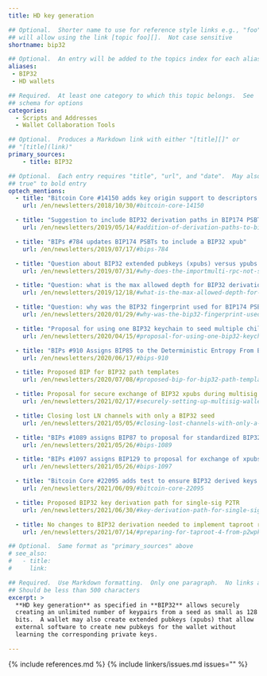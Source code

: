 ```yaml
---
title: HD key generation

## Optional.  Shorter name to use for reference style links e.g., "foo"
## will allow using the link [topic foo][].  Not case sensitive
shortname: bip32

## Optional.  An entry will be added to the topics index for each alias
aliases:
 - BIP32
 - HD wallets

## Required.  At least one category to which this topic belongs.  See
## schema for options
categories:
  - Scripts and Addresses
  - Wallet Collaboration Tools

## Optional.  Produces a Markdown link with either "[title][]" or
## "[title](link)"
primary_sources:
    - title: BIP32

## Optional.  Each entry requires "title", "url", and "date".  May also use "feature:
## true" to bold entry
optech_mentions:
  - title: "Bitcoin Core #14150 adds key origin support to descriptors for tracking BIP32 xpubs"
    url: /en/newsletters/2018/10/30/#bitcoin-core-14150

  - title: "Suggestion to include BIP32 derivation paths in BIP174 PSBTs"
    url: /en/newsletters/2019/05/14/#addition-of-derivation-paths-to-bip174-psbts

  - title: "BIPs #784 updates BIP174 PSBTs to include a BIP32 xpub"
    url: /en/newsletters/2019/07/17/#bips-784

  - title: "Question about BIP32 extended pubkeys (xpubs) versus ypubs and zpubs"
    url: /en/newsletters/2019/07/31/#why-does-the-importmulti-rpc-not-support-zpub-and-ypub

  - title: "Question: what is the max allowed depth for BIP32 derivation paths?"
    url: /en/newsletters/2019/12/18/#what-is-the-max-allowed-depth-for-bip32-derivation-paths

  - title: "Question: why was the BIP32 fingerprint used for BIP174 PSBT?"
    url: /en/newsletters/2020/01/29/#why-was-the-bip32-fingerprint-used-for-bip174-psbt

  - title: "Proposal for using one BIP32 keychain to seed multiple child keychains"
    url: /en/newsletters/2020/04/15/#proposal-for-using-one-bip32-keychain-to-seed-multiple-child-keychains

  - title: "BIPs #910 Assigns BIP85 to the Deterministic Entropy From BIP32 Keychains proposal"
    url: /en/newsletters/2020/06/17/#bips-910

  - title: Proposed BIP for BIP32 path templates
    url: /en/newsletters/2020/07/08/#proposed-bip-for-bip32-path-templates

  - title: Proposal for secure exchange of BIP32 xpubs during multisig wallet set up
    url: /en/newsletters/2021/02/17/#securely-setting-up-multisig-wallets

  - title: Closing lost LN channels with only a BIP32 seed
    url: /en/newsletters/2021/05/05/#closing-lost-channels-with-only-a-bip32-seed

  - title: "BIPs #1089 assigns BIP87 to proposal for standardized BIP32 paths for multisig wallets"
    url: /en/newsletters/2021/05/26/#bips-1089

  - title: "BIPs #1097 assigns BIP129 to proposal for exchange of xpubs during multisig wallet set up"
    url: /en/newsletters/2021/05/26/#bips-1097

  - title: "Bitcoin Core #22095 adds test to ensure BIP32 derived keys are correctly padded"
    url: /en/newsletters/2021/06/09/#bitcoin-core-22095

  - title: Proposed BIP32 key derivation path for single-sig P2TR
    url: /en/newsletters/2021/06/30/#key-derivation-path-for-single-sig-p2tr

  - title: No changes to BIP32 derivation needed to implement taproot receiving support
    url: /en/newsletters/2021/07/14/#preparing-for-taproot-4-from-p2wpkh-to-single-sig-p2tr

## Optional.  Same format as "primary_sources" above
# see_also:
#   - title:
#     link:

## Required.  Use Markdown formatting.  Only one paragraph.  No links allowed.
## Should be less than 500 characters
excerpt: >
  **HD key generation** as specified in **BIP32** allows securely
  creating an unlimited number of keypairs from a seed as small as 128
  bits.  A wallet may also create extended pubkeys (xpubs) that allow
  external software to create new pubkeys for the wallet without
  learning the corresponding private keys.

---
```

{% include references.md %}
{% include linkers/issues.md issues="" %}
